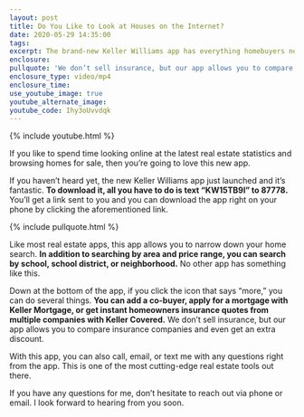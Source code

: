 ```yaml
---
layout: post
title: Do You Like to Look at Houses on the Internet?
date: 2020-05-29 14:35:00
tags:
excerpt: The brand-new Keller Williams app has everything homebuyers need.
enclosure:
pullquote: 'We don’t sell insurance, but our app allows you to compare the best quotes.'
enclosure_type: video/mp4
enclosure_time:
use_youtube_image: true
youtube_alternate_image:
youtube_code: Ihy3oUvvdqk
---
```


{% include youtube.html %}

If you like to spend time looking online at the latest real estate statistics and browsing homes for sale, then you’re going to love this new app.

If you haven’t heard yet, the new Keller Williams app just launched and it’s fantastic. **To download it, all you have to do is text “KW15TB9I” to 87778.** You’ll get a link sent to you and you can download the app right on your phone by clicking the aforementioned link.

{% include pullquote.html %}

Like most real estate apps, this app allows you to narrow down your home search. **In addition to searching by area and price range, you can search by school, school district, or neighborhood.** No other app has something like this.&nbsp;

Down at the bottom of the app, if you click the icon that says “more,” you can do several things. **You can add a co-buyer, apply for a mortgage with Keller Mortgage, or get instant homeowners insurance quotes from multiple companies with Keller Covered.** We don’t sell insurance, but our app allows you to compare insurance companies and even get an extra discount.

With this app, you can also call, email, or text me with any questions right from the app. This is one of the most cutting-edge real estate tools out there.

If you have any questions for me, don’t hesitate to reach out via phone or email. I look forward to hearing from you soon.
